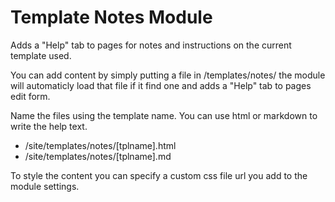 Template Notes Module
==========================

Adds a "Help" tab to pages for notes and instructions on the current template used.

You can add content by simply putting a file in /templates/notes/ the module will automaticly load that file if it find one and adds a "Help" tab to pages edit form.

Name the files using the template name. You can use html or markdown to write the help text.

- /site/templates/notes/[tplname].html
- /site/templates/notes/[tplname].md

To style the content you can specify a custom css file url you add to the module settings.

